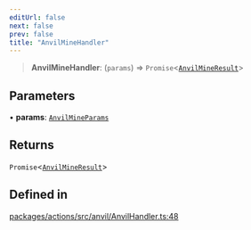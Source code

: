 ```yaml
---
editUrl: false
next: false
prev: false
title: "AnvilMineHandler"
---
```


> **AnvilMineHandler**: (`params`) => `Promise`\<[`AnvilMineResult`](/reference/tevm/actions/type-aliases/anvilmineresult/)\>

## Parameters

• **params**: [`AnvilMineParams`](/reference/tevm/actions/type-aliases/anvilmineparams/)

## Returns

`Promise`\<[`AnvilMineResult`](/reference/tevm/actions/type-aliases/anvilmineresult/)\>

## Defined in

[packages/actions/src/anvil/AnvilHandler.ts:48](https://github.com/evmts/tevm-monorepo/blob/main/packages/actions/src/anvil/AnvilHandler.ts#L48)
